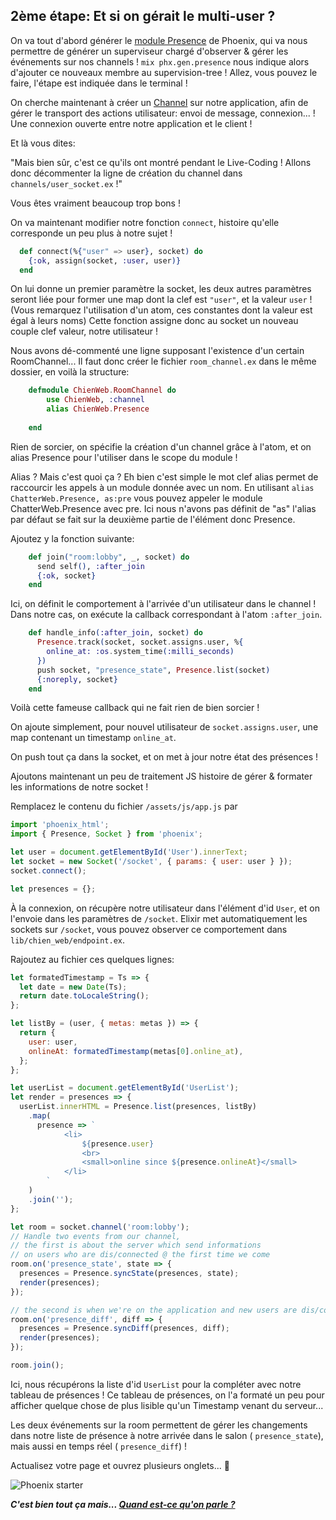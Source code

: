 ## 2ème étape: Et si on gérait le multi-user ?

On va tout d'abord générer le [module Presence](https://hexdocs.pm/phoenix/Phoenix.Presence.html) de Phoenix, qui va nous permettre de générer un superviseur chargé d'observer & gérer les événements sur nos channels !
`` mix phx.gen.presence `` nous indique alors d'ajouter ce nouveaux membre au supervision-tree !
Allez, vous pouvez le faire, l'étape est indiquée dans le terminal !

On cherche maintenant à créer un [Channel](https://hexdocs.pm/phoenix/channels.html) sur notre application, afin de gérer le transport des actions utilisateur: envoi de message, connexion... ! Une connexion ouverte entre notre application et le client !

Et là vous dites: 

"Mais bien sûr, c'est ce qu'ils ont montré pendant le Live-Coding ! Allons donc décommenter la ligne de création du channel dans ``channels/user_socket.ex`` !"

Vous êtes vraiment beaucoup trop bons !

On va maintenant modifier notre fonction ``connect``, histoire qu'elle corresponde un peu plus à notre sujet !
```elixir
  def connect(%{"user" => user}, socket) do
    {:ok, assign(socket, :user, user)}
  end
```

On lui donne un premier paramètre la  socket, les deux autres paramètres seront liée pour former une map dont la clef est ``"user"``, et la valeur ``user`` !  (Vous remarquez l'utilisation d'un atom, ces constantes dont la valeur est égal à leurs noms)
Cette fonction assigne donc au socket un nouveau couple clef valeur, notre utilisateur !

Nous avons dé-commenté une ligne supposant l'existence d'un certain RoomChannel... Il faut donc créer le fichier ``room_channel.ex`` dans le même dossier, en voilà la structure:
```elixir
	defmodule ChienWeb.RoomChannel do
	    use ChienWeb, :channel
	    alias ChienWeb.Presence
		
	end
```

Rien de sorcier, on spécifie la création d'un channel grâce à l'atom, et on alias Presence pour l'utiliser dans le scope du module !

Alias ? Mais c'est quoi ça ? Eh bien c'est simple le mot clef alias permet de raccourcir les appels à un module donnée avec un nom.
En utilisant ``alias ChatterWeb.Presence, as:pre`` vous pouvez appeler le module ChatterWeb.Presence avec pre. Ici nous n'avons pas définit de "as" l'alias par défaut se fait sur la deuxième partie de l'élément donc Presence.

Ajoutez y la fonction suivante:
```elixir
    def join("room:lobby", _, socket) do
      send self(), :after_join
      {:ok, socket}
    end
```
Ici, on définit le comportement à l'arrivée d'un utilisateur dans le channel ! Dans notre cas, on exécute la callback correspondant à l'atom ``:after_join``.
```elixir
    def handle_info(:after_join, socket) do
      Presence.track(socket, socket.assigns.user, %{
        online_at: :os.system_time(:milli_seconds)
      })
      push socket, "presence_state", Presence.list(socket)
      {:noreply, socket}
    end
```

Voilà cette fameuse callback qui ne fait rien de bien sorcier !

On ajoute simplement, pour nouvel utilisateur de ``socket.assigns.user``, une map contenant un timestamp ``online_at``.

On push tout ça dans la socket, et on met à jour notre état des présences !

Ajoutons maintenant un peu de traitement JS histoire de gérer & formater les informations de notre socket !

Remplacez le contenu du fichier ``/assets/js/app.js`` par 

```javascript
import 'phoenix_html';
import { Presence, Socket } from 'phoenix';

let user = document.getElementById('User').innerText;
let socket = new Socket('/socket', { params: { user: user } });
socket.connect();

let presences = {};
```

À la connexion, on récupère notre utilisateur dans l'élément d'id ``User``, et on l'envoie dans les paramètres de ``/socket``. 
Elixir met automatiquement les sockets sur ``/socket``, vous pouvez observer ce comportement dans ``lib/chien_web/endpoint.ex``.

Rajoutez au fichier ces quelques lignes:

```javascript
let formatedTimestamp = Ts => {
  let date = new Date(Ts);
  return date.toLocaleString();
};

let listBy = (user, { metas: metas }) => {
  return {
    user: user,
    onlineAt: formatedTimestamp(metas[0].online_at),
  };
};

let userList = document.getElementById('UserList');
let render = presences => {
  userList.innerHTML = Presence.list(presences, listBy)
    .map(
      presence => `
            <li>
                ${presence.user}
                <br>
                <small>online since ${presence.onlineAt}</small>
            </li>
        `
    )
    .join('');
};

let room = socket.channel('room:lobby');
// Handle two events from our channel,
// the first is about the server which send informations
// on users who are dis/connected @ the first time we come
room.on('presence_state', state => {
  presences = Presence.syncState(presences, state);
  render(presences);
});

// the second is when we're on the application and new users are dis/connecting, we sync the diff
room.on('presence_diff', diff => {
  presences = Presence.syncDiff(presences, diff);
  render(presences);
});

room.join();
```

Ici, nous récupérons la liste d'id ``UserList`` pour la compléter avec notre tableau de présences ! Ce tableau de présences, on l'a formaté un peu pour afficher quelque chose de plus lisible qu'un Timestamp venant du serveur... 

Les deux événements sur la room permettent de gérer les changements dans notre liste de présence à notre arrivée dans le salon ( ``presence_state``), mais aussi en temps réel ( ``presence_diff``) !

Actualisez votre page et ouvrez plusieurs onglets... :tada:

<img src="https://preview.ibb.co/kQTwO7/Capture_du_2018_02_15_13_54_28.png" alt="Phoenix starter" border="0">


***C'est bien tout ça mais... [Quand est-ce qu'on parle ?](https://github.com/unip62/cara-elixir-phoenix/blob/master/PART3.md)***
